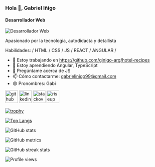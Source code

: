 ### Hola 👋, Gabriel Iñigo
#### Desarrollador Web
![Desarrollador Web](https://arturssmirnovs.github.io/github-profile-readme-generator/images/banner.png)

Apasionado por la tecnologia, autodidacta y detallista

Habilidades: / HTML / CSS / JS / REACT / ANGULAR /

- 🔭 Estoy trabajando en https://github.com/ginigo-arg/hotel-recipes 
- 🌱 Estoy aprendiendo Angular, TypeScript 
- 💬 Pregúntame acerca de JS 
- 📫 Cómo contactarme: gabrielinigo99@gmail.com 
- 😄 Pronombres: Gabi 


[<img src='https://cdn.jsdelivr.net/npm/simple-icons@3.0.1/icons/github.svg' alt='github' height='40'>](https://github.com/ginigo-arg)  [<img src='https://cdn.jsdelivr.net/npm/simple-icons@3.0.1/icons/linkedin.svg' alt='linkedin' height='40'>](https://www.linkedin.com/in/gabriel-inigo/)  [<img src='https://cdn.jsdelivr.net/npm/simple-icons@3.0.1/icons/stackoverflow.svg' alt='stackoverflow' height='40'>](https://stackoverflow.com/users/270922)  [<img src='https://cdn.jsdelivr.net/npm/simple-icons@3.0.1/icons/riseup.svg' alt='riseup' height='40'>](awdawd)  

[![trophy](https://github-profile-trophy.vercel.app/?username=ginigo-arg)](https://github.com/ryo-ma/github-profile-trophy)

[![Top Langs](https://github-readme-stats.vercel.app/api/top-langs/?username=ginigo-arg)](https://github.com/anuraghazra/github-readme-stats)

![GitHub stats](https://github-readme-stats.vercel.app/api?username=ginigo-arg&show_icons=true)  

![GitHub metrics](https://metrics.lecoq.io/ginigo-arg)  

![GitHub streak stats](https://github-readme-streak-stats.herokuapp.com/?user=ginigo-arg)  

![Profile views](https://gpvc.arturio.dev/ginigo-arg)  
